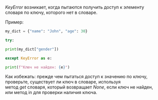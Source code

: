 _KeyError_ возникает, когда пытаются получить доступ к элементу словаря по ключу, которого нет в словаре.

Пример:

```python
my_dict = {"name": "John", "age": 30}

try:

print(my_dict["gender"])

except KeyError as e:

print(f"Ключ не найден: {e}")
```

Как избежать: прежде чем пытаться доступ к значению по ключу, проверьте, существует ли ключ в словаре, используя метод _get_ словаря, который возвращает _None_, если ключ не найден, или метод in для проверки наличия ключа.